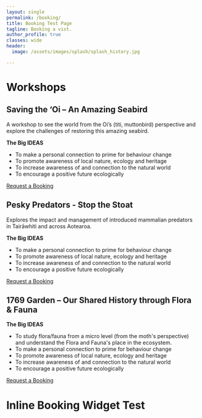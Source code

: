 ```yaml
---
layout: single
permalink: /booking/
title: Booking Test Page
tagline: Booking a vist.
author_profile: true
classes: wide
header:
  image: /assets/images/splash/splash_history.jpg

---
```


<link href="https://assets.calendly.com/assets/external/widget.css" rel="stylesheet">
<script src="https://assets.calendly.com/assets/external/widget.js" type="text/javascript" async></script>


# Workshops

## Saving the ‘Oi – An Amazing Seabird

A workshop to see the world from the Oi’s (titi, muttonbird) perspective and explore the challenges of restoring this amazing seabird.

**The Big IDEAS**
- To make a personal connection to prime for behaviour change
- To promote awareness of local nature, ecology and heritage
- To increase awareness of and connection to the natural world
- To encourage a positive future ecologically

<a href="" class="btn btn--primary" onclick="Calendly.initPopupWidget({url: 'https://calendly.com/wildlabtiakitaiao/saving-the-oi-workshop?hide_gdpr_banner=1&primary_color=ff0303'});return false;">Request a Booking</a>


## Pesky Predators - Stop the Stoat

Explores the impact and management of introduced mammalian predators in Tairāwhiti and across Aotearoa.

**The Big IDEAS**
- To make a personal connection to prime for behaviour change
- To promote awareness of local nature, ecology and heritage
- To increase awareness of and connection to the natural world
- To encourage a positive future ecologically

<a href="" class="btn btn--primary" onclick="Calendly.initPopupWidget({url: 'https://calendly.com/wildlabtiakitaiao/pesky-predators?hide_gdpr_banner=1&primary_color=ff0303'});return false;">Request a Booking</a>


## 1769 Garden – Our Shared History through Flora & Fauna

**The Big IDEAS**
- To study flora/fauna from a micro level (from the moth's perspective) and understand the Flora and Fauna's place in the ecosystem.
- To make a personal connection to prime for behaviour change
- To promote awareness of local nature, ecology and heritage
- To increase awareness of and connection to the natural world
- To encourage a positive future ecologically

<a href="" class="btn btn--primary" onclick="Calendly.initPopupWidget({url: 'https://calendly.com/wildlabtiakitaiao/wltt-workshop-1769?hide_event_type_details=1&hide_gdpr_banner=1&primary_color=ff0303'});return false;">Request a Booking</a>


# Inline Booking Widget Test

<!-- Calendly inline widget begin -->
<div class="calendly-inline-widget" data-url="https://calendly.com/wildlabtiakitaiao?hide_landing_page_details=1&hide_gdpr_banner=1&primary_color=fb0303" style="min-width:320px;height:2000px;"></div>
<script type="text/javascript" src="https://assets.calendly.com/assets/external/widget.js" async></script>
<!-- Calendly inline widget end -->


<!-- Calendly badge widget begin -->
<script type="text/javascript">window.onload = function() { Calendly.initBadgeWidget({ url: 'https://calendly.com/wildlabtiakitaiao?hide_landing_page_details=1&hide_gdpr_banner=1&primary_color=ff0303', text: 'Make a Booking', color: '#ff0303', textColor: '#ffffff', branding: false }); }</script>
<!-- Calendly badge widget end -->